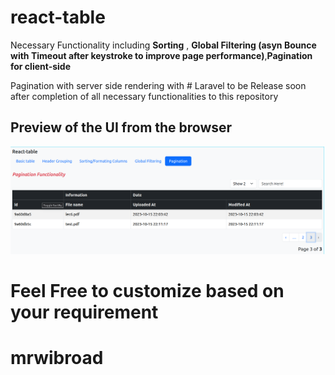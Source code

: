 # react-table
<p>
  Necessary Functionality including <strong>Sorting</strong> , <strong>Global Filtering (asyn Bounce with Timeout after keystroke to improve page performance)</strong>,<strong>Pagination for client-side</strong>
</p>

<p>
    Pagination with server side rendering with # Laravel to be Release soon after completion of all necessary functionalities to this repository
</p>

## Preview of the UI from the browser 
<img title="page preview" src="https://github.com/mrwilbroad/react-table/blob/main/Screenshot%20from%202023-11-02%2014-05-24.png"/>

# Feel Free to customize based on your requirement
# mrwibroad
